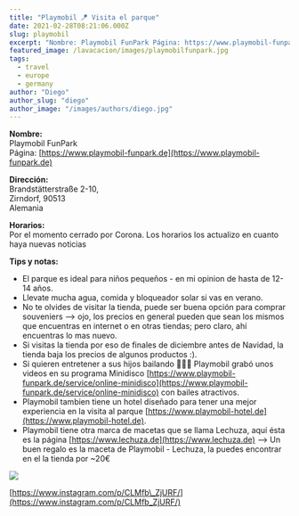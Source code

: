 ```yaml
---
title: "Playmobil 🪁 Visita el parque"
date: 2021-02-28T08:21:06.000Z
slug: playmobil
excerpt: "Nombre: Playmobil FunPark Página: https://www.playmobil-funpark.de Dirección: Brandstätterstraße 2-10, Zirndorf, 90513 Alemania Horarios: Por el momento ce..."
featured_image: /lavacacion/images/playmobilfunpark.jpg
tags:
  - travel
  - europe
  - germany
author: "Diego"
author_slug: "diego"
author_image: "/images/authors/diego.jpg"
---
```


**Nombre:**  
Playmobil FunPark  
Página: [https://www.playmobil-funpark.de](https://www.playmobil-funpark.de)

**Dirección:**  
Brandstätterstraße 2-10,  
Zirndorf, 90513  
Alemania

**Horarios:**  
Por el momento cerrado por Corona. Los horarios los actualizo en cuanto haya nuevas noticias

**Tips y notas:**

*   El parque es ideal para niños pequeños - en mi opinion de hasta de 12-14 años.
*   Llevate mucha agua, comida y bloqueador solar si vas en verano.
*   No te olvides de visitar la tienda, puede ser buena opción para comprar souveniers --> ojo, los precios en general pueden que sean los mismos que encuentras en internet o en otras tiendas; pero claro, ahí encuentras lo mas nuevo.
*   Si visitas la tienda por eso de finales de diciembre antes de Navidad, la tienda baja los precios de algunos productos :).
*   Si quieren entretener a sus hijos bailando 🕺🏾💃 Playmobil grabó unos videos en su programa Minidisco [https://www.playmobil-funpark.de/service/online-minidisco](https://www.playmobil-funpark.de/service/online-minidisco) con bailes atractivos.
*   Playmobil tambien tiene un hotel diseñado para tener una mejor experiencia en la visita al parque [https://www.playmobil-hotel.de](https://www.playmobil-hotel.de).
*   Playmobil tiene otra marca de macetas que se llama Lechuza, aquí ésta es la página [https://www.lechuza.de](https://www.lechuza.de) --> Un buen regalo es la maceta de Playmobil - Lechuza, la puedes encontrar en el la tienda por ~20€

![](/lavacacion/images/image.png)

[https://www.instagram.com/p/CLMfb\_ZjURF/](https://www.instagram.com/p/CLMfb_ZjURF/)